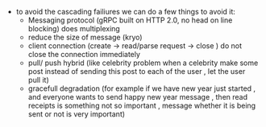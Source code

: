 - to avoid the cascading failiures we can do a few things to avoid it:
    - Messaging protocol (gRPC built on HTTP 2.0, no head on line blocking) does multiplexing
    - reduce the size of message (kryo)
    - client connection (create -> read/parse request -> close ) do not close the connection immediately
    - pull/ push hybrid (like celebrity problem when a celebrity make some post instead of sending this post to each of the user , let the user pull it)
    - gracefull degradation (for example if we have new year just started , and everyone wants to send happy new year message , then read receipts is something not so important , message whether it is being sent or not is very important) 
